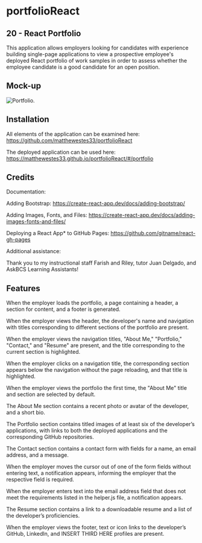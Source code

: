 # portfolioReact
## 20 - React Portfolio

This application allows employers looking for candidates with experience building single-page applications to view a prospective employee's deployed React portfolio of work samples in order to assess whether the employee candidate is a good candidate for an open position.

## Mock-up

![Portfolio.](././assets/images/portfolio.jpg)

## Installation

All elements of the application can be examined here: https://github.com/matthewestes33/portfolioReact

The deployed application can be used here: https://matthewestes33.github.io/portfolioReact/#/portfolio

## Credits

Documentation:

Adding Bootstrap: https://create-react-app.dev/docs/adding-bootstrap/

Adding Images, Fonts, and Files: https://create-react-app.dev/docs/adding-images-fonts-and-files/

Deploying a React App* to GitHub Pages: https://github.com/gitname/react-gh-pages

Additional assistance:

Thank you to my instructional staff Farish and Riley, tutor Juan Delgado, and AskBCS Learning Assistants!

## Features

When the employer loads the portfolio, a page containing a header, a section for content, and a footer is generated.

When the employer views the header, the developer's name and navigation with titles corresponding to different sections of the portfolio are present. 

When the employer views the navigation titles, "About Me," "Portfolio," "Contact," and "Resume" are present, and the title corresponding to the current section is highlighted.

When the employer clicks on a navigation title, the corresponding section appears below the navigation without the page reloading, and that title is highlighted.

When the employer views the portfolio the first time, the "About Me" title and section are selected by default. 

The About Me section contains a recent photo or avatar of the developer, and a short bio.

The Portfolio section contains titled images of at least six of the developer’s applications, with links to both the deployed applications and the corresponding GitHub repositories.

The Contact section contains a contact form with fields for a name, an email address, and a message.

When the employer moves the cursor out of one of the form fields without entering text, a notification appears, informing the employer that the respective field is required.

When the employer enters text into the email address field that does not meet the requirements listed in the helper.js file, a notification appears.

The Resume section contains a link to a downloadable resume and a list of the developer’s proficiencies.

When the employer views the footer, text or icon links to the developer’s GitHub, LinkedIn, and INSERT THIRD HERE profiles are present. 
